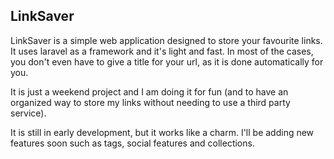 ## LinkSaver

LinkSaver is a simple web application designed to store your favourite links. It uses laravel as a framework and it's light and fast. In most of the cases, you don't even have to give a title for your url, as it is done automatically for you.

It is just a weekend project and I am doing it for fun (and to have an organized way to store my links without needing to use a third party service).

It is still in early development, but it works like a charm. I'll be adding new features soon such as tags, social features and collections.
